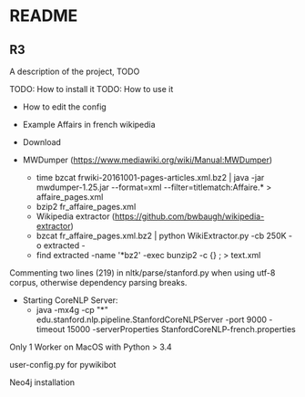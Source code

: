 # README

## R3

A description of the project, TODO

TODO: How to install it
TODO: How to use it
* How to edit the config


* Example Affairs in french wikipedia
* Download
* MWDumper (https://www.mediawiki.org/wiki/Manual:MWDumper)
    * time bzcat frwiki-20161001-pages-articles.xml.bz2 | java -jar mwdumper-1.25.jar --format=xml --filter=titlematch:Affaire.* > affaire_pages.xml
    * bzip2 fr_affaire_pages.xml 
    * Wikipedia extractor (https://github.com/bwbaugh/wikipedia-extractor)
    * bzcat fr_affaire_pages.xml.bz2 | python WikiExtractor.py -cb 250K -o extracted -
    * find extracted -name '*bz2' -exec bunzip2 -c {} \; > text.xml
    
Commenting two lines (219) in nltk/parse/stanford.py when using utf-8 corpus, otherwise dependency parsing breaks.

* Starting CoreNLP Server:
    * java -mx4g -cp "*" edu.stanford.nlp.pipeline.StanfordCoreNLPServer -port 9000 -timeout 15000 -serverProperties StanfordCoreNLP-french.properties 
    
Only 1 Worker on MacOS with Python > 3.4

user-config.py for pywikibot

Neo4j installation